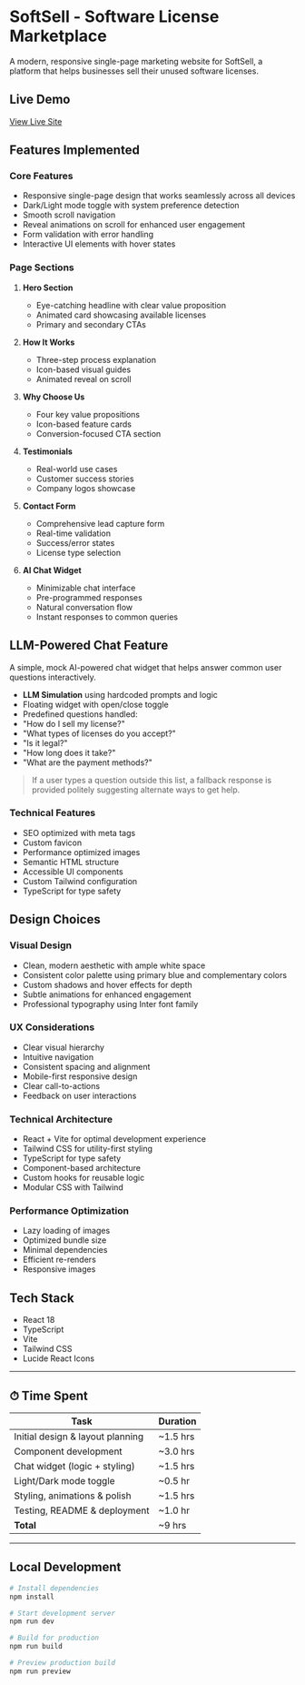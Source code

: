 # SoftSell - Software License Marketplace

A modern, responsive single-page marketing website for SoftSell, a platform that helps businesses sell their unused software licenses.

## Live Demo
[View Live Site](https://riddhi-softsell-marketing.netlify.app)

## Features Implemented

### Core Features
- Responsive single-page design that works seamlessly across all devices
- Dark/Light mode toggle with system preference detection
- Smooth scroll navigation
- Reveal animations on scroll for enhanced user engagement
- Form validation with error handling
- Interactive UI elements with hover states

### Page Sections
1. **Hero Section**
   - Eye-catching headline with clear value proposition
   - Animated card showcasing available licenses
   - Primary and secondary CTAs

2. **How It Works**
   - Three-step process explanation
   - Icon-based visual guides
   - Animated reveal on scroll

3. **Why Choose Us**
   - Four key value propositions
   - Icon-based feature cards
   - Conversion-focused CTA section

4. **Testimonials**
   - Real-world use cases
   - Customer success stories
   - Company logos showcase

5. **Contact Form**
   - Comprehensive lead capture form
   - Real-time validation
   - Success/error states
   - License type selection

6. **AI Chat Widget**
   - Minimizable chat interface
   - Pre-programmed responses
   - Natural conversation flow
   - Instant responses to common queries

## LLM-Powered Chat Feature

A simple, mock AI-powered chat widget that helps answer common user questions interactively.

-  **LLM Simulation** using hardcoded prompts and logic
-  Floating widget with open/close toggle
-  Predefined questions handled:
  - "How do I sell my license?"
  - "What types of licenses do you accept?"
  - "Is it legal?"
  - "How long does it take?"
  - "What are the payment methods?"

> If a user types a question outside this list, a fallback response is provided politely suggesting alternate ways to get help.


### Technical Features
- SEO optimized with meta tags
- Custom favicon
- Performance optimized images
- Semantic HTML structure
- Accessible UI components
- Custom Tailwind configuration
- TypeScript for type safety

## Design Choices

### Visual Design
- Clean, modern aesthetic with ample white space
- Consistent color palette using primary blue and complementary colors
- Custom shadows and hover effects for depth
- Subtle animations for enhanced engagement
- Professional typography using Inter font family

### UX Considerations
- Clear visual hierarchy
- Intuitive navigation
- Consistent spacing and alignment
- Mobile-first responsive design
- Clear call-to-actions
- Feedback on user interactions

### Technical Architecture
- React + Vite for optimal development experience
- Tailwind CSS for utility-first styling
- TypeScript for type safety
- Component-based architecture
- Custom hooks for reusable logic
- Modular CSS with Tailwind

### Performance Optimization
- Lazy loading of images
- Optimized bundle size
- Minimal dependencies
- Efficient re-renders
- Responsive images

## Tech Stack
- React 18
- TypeScript
- Vite
- Tailwind CSS
- Lucide React Icons

---


## ⏱ Time Spent

| Task                              | Duration |
|-----------------------------------|----------|
| Initial design & layout planning  | ~1.5 hrs |
| Component development             | ~3.0 hrs |
| Chat widget (logic + styling)     | ~1.5 hrs |
| Light/Dark mode toggle            | ~0.5 hr  |
| Styling, animations & polish      | ~1.5 hrs |
| Testing, README & deployment      | ~1.0 hr  |
| **Total**                         | ~9 hrs   |

---

## Local Development
```bash
# Install dependencies
npm install

# Start development server
npm run dev

# Build for production
npm run build

# Preview production build
npm run preview
```
